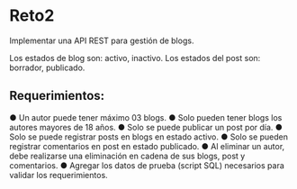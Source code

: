 # Reto2
Implementar una API REST para gestión de blogs.




Los estados de blog son: activo, inactivo.
Los estados del post son: borrador, publicado.

## Requerimientos:
● Un autor puede tener máximo 03 blogs.
● Solo pueden tener blogs los autores mayores de 18 años.
● Solo se puede publicar un post por día.
● Solo se puede registrar posts en blogs en estado activo.
● Solo se pueden registrar comentarios en post en estado publicado.
● Al eliminar un autor, debe realizarse una eliminación en cadena de sus blogs, post y
comentarios.
● Agregar los datos de prueba (script SQL) necesarios para validar los requerimientos.
